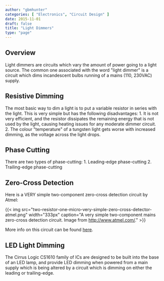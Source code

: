 ```yaml
---
author: "gbmhunter"
categories: [ "Electronics", "Circuit Design" ]
date: 2015-11-01
draft: false
title: "Light Dimmers"
type: "page"
---
```


## Overview

Light dimmers are circuits which vary the amount of power going to a light source. The common one associated with the word "light dimmer" is a circuit which dims incandescent bulbs running of a mains (110, 230VAC) supply.

## Resistive Dimming

The most basic way to dim a light is to put a variable resistor in series with the light. This is very simple but has the following disadvantages:  1. It is not very efficient, and the resistor dissipates the remaining energy that is not used by the light, causing heating issues for any moderate dimmer circuit.  2. The colour "temperature" of a tungsten light gets worse with increased dimming, as the voltage across the light drops. 

## Phase Cutting

There are two types of phase-cutting:  1. Leading-edge phase-cutting  2. Trailing-edge phase-cutting

## Zero-Cross Detection

Here is a VERY simple two-component zero-cross detection circuit by Atmel:

{{< img src="two-resistor-one-micro-very-simple-zero-cross-detector-atmel.png" width="333px" caption="A very simple two-component mains zero-cross detection circuit. Image from http://www.atmel.com/."  >}}

More info on this circuit can be found [here](http://www.atmel.com/Images/doc2508.pdf).

## LED Light Dimming

The Cirrus Logic CS1610 family of ICs are designed to be built into the base of an LED lamp, and provide LED dimming when powered from a main supply which is being altered by a circuit which is dimming on either the leading or trailing-edge.
